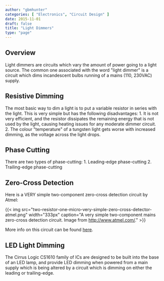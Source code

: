 ```yaml
---
author: "gbmhunter"
categories: [ "Electronics", "Circuit Design" ]
date: 2015-11-01
draft: false
title: "Light Dimmers"
type: "page"
---
```


## Overview

Light dimmers are circuits which vary the amount of power going to a light source. The common one associated with the word "light dimmer" is a circuit which dims incandescent bulbs running of a mains (110, 230VAC) supply.

## Resistive Dimming

The most basic way to dim a light is to put a variable resistor in series with the light. This is very simple but has the following disadvantages:  1. It is not very efficient, and the resistor dissipates the remaining energy that is not used by the light, causing heating issues for any moderate dimmer circuit.  2. The colour "temperature" of a tungsten light gets worse with increased dimming, as the voltage across the light drops. 

## Phase Cutting

There are two types of phase-cutting:  1. Leading-edge phase-cutting  2. Trailing-edge phase-cutting

## Zero-Cross Detection

Here is a VERY simple two-component zero-cross detection circuit by Atmel:

{{< img src="two-resistor-one-micro-very-simple-zero-cross-detector-atmel.png" width="333px" caption="A very simple two-component mains zero-cross detection circuit. Image from http://www.atmel.com/."  >}}

More info on this circuit can be found [here](http://www.atmel.com/Images/doc2508.pdf).

## LED Light Dimming

The Cirrus Logic CS1610 family of ICs are designed to be built into the base of an LED lamp, and provide LED dimming when powered from a main supply which is being altered by a circuit which is dimming on either the leading or trailing-edge.
